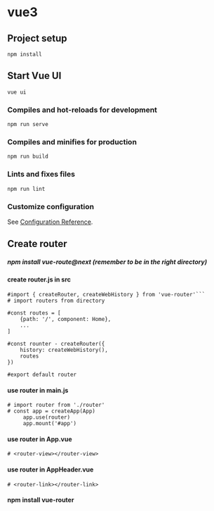 # vue3

## Project setup
```
npm install
```

## Start Vue UI
```
vue ui
```

### Compiles and hot-reloads for development
```
npm run serve
```

### Compiles and minifies for production
```
npm run build
```

### Lints and fixes files
```
npm run lint
```

### Customize configuration
See [Configuration Reference](https://cli.vuejs.org/config/).

## Create router
##### npm install vue-route@next (remember to be in the right directory)
#### create router.js in src
    #import { createRouter, createWebHistory } from 'vue-router'```
    # import routers from directory
    
    #const routes = [
        {path: '/', component: Home},
        ...
    ]
    
    #const rounter - createRouter({
        history: createWebHistory(),
        routes
    })
        
    #export default router
    
#### use router in main.js
    # import router from './router'
    # const app = createApp(App)
         app.use(router)
         app.mount('#app')
       
#### use router in App.vue
    # <router-view></router-view>
    
#### use router in AppHeader.vue
    # <router-link></router-link>   
    
#### npm install vue-router
